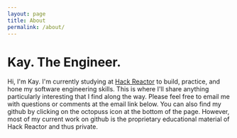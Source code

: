 ```yaml
---
layout: page
title: About
permalink: /about/
---
```


Kay. The Engineer.
==

Hi, I'm Kay. I'm currently studying at [Hack Reactor](http://hackreactor.com) to build, practice, and hone my software engineering skills. This is where I'll share anything particularly interesting that I find along the way. Please feel free to email me with questions or comments at the email link below. You can also find my github by clicking on the octopuss icon at the bottom of the page. However, most of my current work on github is the proprietary educational material of Hack Reactor and thus private.
